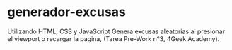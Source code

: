# generador-excusas

Utilizando HTML, CSS y JavaScript Genera excusas aleatorias al presionar el viewport o recargar la pagina, (Tarea Pre-Work n°3, 4Geek Academy).
